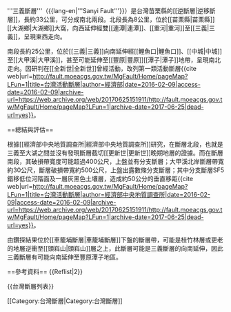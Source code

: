 '''三義斷層'''（{{lang-en|'''Sanyi Fault'''}}）是台灣苗栗縣的[[逆斷層|逆移斷層]]，長約33公里，可分成南北兩段。北段長為8公里，位於[[苗栗縣|苗栗縣]][[大湖鄉|大湖鄉]]大窩，向西延伸經雙[[連潭|連潭]]、[[重河|重河]]至[[三義|三義]]，呈現東西走向。

南段長約25公里，位於[[三義|三義]]向南延伸經[[鯉魚口|鯉魚口]]、[[中城|中城]]至[[大甲溪|大甲溪]]，甚至可能延伸至[[豐原|豐原]][[潭子|潭子]]地帶，呈現南北走向。因研判在[[全新世|全新世]]曾經活動，改列第一類活動斷層<ref>{{cite web|url=http://fault.moeacgs.gov.tw/MgFault/Home/pageMap?LFun=1|title=台灣活動斷層|author=經濟部|date=2016-02-09|access-date=2016-02-09|archive-url=https://web.archive.org/web/20170625151911/http://fault.moeacgs.gov.tw/MgFault/Home/pageMap?LFun=1|archive-date=2017-06-25|dead-url=yes}}</ref>。

==總結與評估==

根據[[經濟部中央地質調查所|經濟部中央地質調查所]]研究，在斷層北段，也就是三義至大湖之間並沒有發現斷層截切[[更新世|更新世]]晚期地層的證據。而在斷層南段，其破損帶寬度可能超過400公尺，上盤並有分支斷層；大甲溪北岸斷層帶寬約30公尺，斷層破損帶寬約500公尺，上盤出露數條分支斷層；其中分支斷層SF5錯移低位河階面及一層灰黑色土壤層，造成約50公分的垂直移距<ref name=台灣活動斷層>{{cite web|url=http://fault.moeacgs.gov.tw/MgFault/Home/pageMap?LFun=1|title=台灣活動斷層|author=經濟部中央地質調查所|date=2016-02-09|access-date=2016-02-09|archive-url=https://web.archive.org/web/20170625151911/http://fault.moeacgs.gov.tw/MgFault/Home/pageMap?LFun=1|archive-date=2017-06-25|dead-url=yes}}</ref>。

由鑽探結果位於[[車籠埔斷層|車籠埔斷層]]下盤的斷層帶，可能是桂竹林層或更老的地層逆衝至[[頭嵙山|頭嵙山]]層之上，此斷層可能是三義斷層的向南延伸，因此三義斷層有可能向南延伸至豐原潭子地區<ref name=台灣活動斷層/>。

==參考資料==
{{Reflist|2}}

{{台灣斷層列表}}


[[Category:台灣斷層|Category:台灣斷層]]